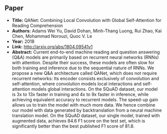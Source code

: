 ## Paper
  - **Title:** QANet: Combining Local Convolution with Global Self-Attention for
  Reading Comprehension
  - **Authors:** Adams Wei Yu, David Dohan, Minh-Thang Luong, Rui Zhao, Kai Chen, Mohammad Norouzi, Quoc V. Le
  - **Year:** 2018
  - **Link:** http://arxiv.org/abs/1804.09541v1
  - **Abstract:** Current end-to-end machine reading and question answering (Q\&A) models are primarily based on recurrent neural networks (RNNs) with attention. Despite their success, these models are often slow for both training and inference due to the sequential nature of RNNs. We propose a new Q\&A architecture called QANet, which does not require recurrent networks: Its encoder consists exclusively of convolution and self-attention, where convolution models local interactions and self-attention models global interactions. On the SQuAD dataset, our model is 3x to 13x faster in training and 4x to 9x faster in inference, while achieving equivalent accuracy to recurrent models. The speed-up gain allows us to train the model with much more data. We hence combine our model with data generated by backtranslation from a neural machine translation model. On the SQuAD dataset, our single model, trained with augmented data, achieves 84.6 F1 score on the test set, which is significantly better than the best published F1 score of 81.8.
